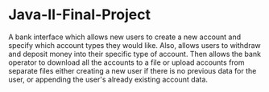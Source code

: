 # Java-II-Final-Project
A bank interface which allows new users to create a new account and specify which account types they would like. Also, allows users to withdraw and deposit money into their specific type of account. Then allows the bank operator to download all the accounts to a file or upload accounts from separate files either creating a new user if there is no previous data for the user, or appending the user's already existing account data.
